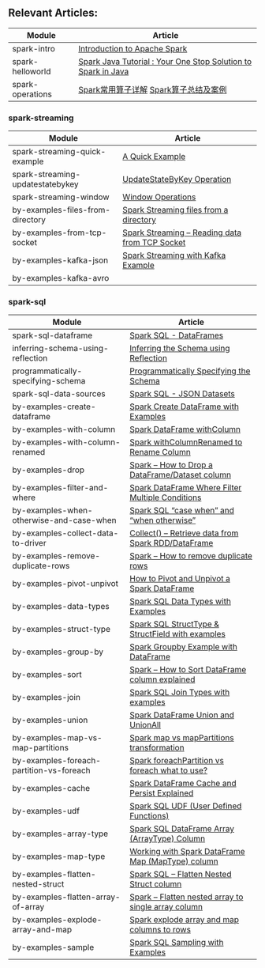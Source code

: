 ## Relevant Articles: 

Module | Article
--|--
spark-intro | [Introduction to Apache Spark](https://www.baeldung.com/apache-spark)
spark-helloworld | [Spark Java Tutorial : Your One Stop Solution to Spark in Java](https://www.edureka.co/blog/spark-java-tutorial/)
spark-operations | [Spark常用算子详解](https://www.cnblogs.com/kpsmile/p/10434390.html) [Spark算子总结及案例](https://www.cnblogs.com/liuzhongfeng/p/5285613.html)

### spark-streaming

Module | Article
--|--
spark-streaming-quick-example | [A Quick Example](https://spark.apache.org/docs/2.2.0/streaming-programming-guide.html#a-quick-example)
spark-streaming-updatestatebykey | [UpdateStateByKey Operation](https://spark.apache.org/docs/2.2.0/streaming-programming-guide.html#updatestatebykey-operation)
spark-streaming-window | [Window Operations](https://spark.apache.org/docs/2.2.0/streaming-programming-guide.html#window-operations)
by-examples-files-from-directory | [Spark Streaming files from a directory](https://sparkbyexamples.com/spark/spark-streaming-read-json-files-from-directory/)
by-examples-from-tcp-socket | [Spark Streaming – Reading data from TCP Socket](https://sparkbyexamples.com/spark/spark-streaming-from-tcp-socket/)
by-examples-kafka-json | [Spark Streaming with Kafka Example](https://sparkbyexamples.com/spark/spark-streaming-with-kafka/)
by-examples-kafka-avro | 

### spark-sql

Module | Article
--|--
spark-sql-dataframe | [Spark SQL - DataFrames](https://www.tutorialspoint.com/spark_sql/spark_sql_dataframes.htm)
inferring-schema-using-reflection | [Inferring the Schema using Reflection](https://www.tutorialspoint.com/spark_sql/inferring_schema_using-reflection.htm)
programmatically-specifying-schema  | [Programmatically Specifying the Schema](https://www.tutorialspoint.com/spark_sql/programmatically_specifying_schema.htm)
spark-sql-data-sources | [Spark SQL - JSON Datasets](https://www.tutorialspoint.com/spark_sql/spark_sql_json_datasets.htm)
by-examples-create-dataframe | [Spark Create DataFrame with Examples](https://sparkbyexamples.com/spark/different-ways-to-create-a-spark-dataframe/)
by-examples-with-column | [Spark DataFrame withColumn](https://sparkbyexamples.com/spark/spark-dataframe-withcolumn/)
by-examples-with-column-renamed | [Spark withColumnRenamed to Rename Column](https://sparkbyexamples.com/spark/rename-a-column-on-spark-dataframes/)
by-examples-drop | [Spark – How to Drop a DataFrame/Dataset column](https://sparkbyexamples.com/spark/spark-drop-column-from-dataframe-dataset/)
by-examples-filter-and-where | [Spark DataFrame Where Filter Multiple Conditions](https://sparkbyexamples.com/spark/spark-dataframe-where-filter/)
by-examples-when-otherwise-and-case-when | [Spark SQL “case when” and “when otherwise”](https://sparkbyexamples.com/spark/spark-case-when-otherwise-example/)
by-examples-collect-data-to-driver | [Collect() – Retrieve data from Spark RDD/DataFrame](https://sparkbyexamples.com/spark/spark-dataframe-collect/)
by-examples-remove-duplicate-rows | [Spark – How to remove duplicate rows](https://sparkbyexamples.com/spark/spark-remove-duplicate-rows/)
by-examples-pivot-unpivot | [How to Pivot and Unpivot a Spark DataFrame](https://sparkbyexamples.com/spark/how-to-pivot-table-and-unpivot-a-spark-dataframe/)
by-examples-data-types | [Spark SQL Data Types with Examples](https://sparkbyexamples.com/spark/spark-sql-dataframe-data-types/)
by-examples-struct-type | [Spark SQL StructType & StructField with examples](https://sparkbyexamples.com/spark/spark-sql-structtype-on-dataframe/)
by-examples-group-by | [Spark Groupby Example with DataFrame](https://sparkbyexamples.com/spark/using-groupby-on-dataframe/)
by-examples-sort | [Spark – How to Sort DataFrame column explained](https://sparkbyexamples.com/spark/spark-how-to-sort-dataframe-column-explained/)
by-examples-join | [Spark SQL Join Types with examples](https://sparkbyexamples.com/spark/spark-sql-dataframe-join/)
by-examples-union | [Spark DataFrame Union and UnionAll](https://sparkbyexamples.com/spark/spark-dataframe-union-and-union-all/)
by-examples-map-vs-map-partitions | [Spark map vs mapPartitions transformation](https://sparkbyexamples.com/spark/spark-map-vs-mappartitions-transformation/)
by-examples-foreach-partition-vs-foreach | [Spark foreachPartition vs foreach what to use?](https://sparkbyexamples.com/spark/spark-foreachpartition-vs-foreach-explained/)
by-examples-cache | [Spark DataFrame Cache and Persist Explained](https://sparkbyexamples.com/spark/spark-dataframe-cache-and-persist-explained/)
by-examples-udf | [Spark SQL UDF (User Defined Functions)](https://sparkbyexamples.com/spark/spark-sql-udf/)
by-examples-array-type | [Spark SQL DataFrame Array (ArrayType) Column](https://sparkbyexamples.com/spark/spark-array-arraytype-dataframe-column/)
by-examples-map-type | [Working with Spark DataFrame Map (MapType) column](https://sparkbyexamples.com/spark/spark-dataframe-map-maptype-column/)
by-examples-flatten-nested-struct | [Spark SQL – Flatten Nested Struct column](https://sparkbyexamples.com/spark/spark-flatten-nested-struct-column/)
by-examples-flatten-array-of-array | [Spark – Flatten nested array to single array column](https://sparkbyexamples.com/spark/spark-flatten-nested-array-column-to-single-column/)
by-examples-explode-array-and-map | [Spark explode array and map columns to rows](https://sparkbyexamples.com/spark/explode-spark-array-and-map-dataframe-column/)
by-examples-sample | [Spark SQL Sampling with Examples](https://sparkbyexamples.com/spark/spark-sampling-with-examples/#spark-rdd-sampling)
